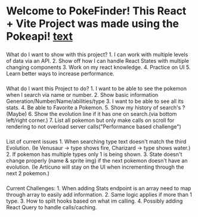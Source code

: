 # Welcome to PokeFinder! This React + Vite Project was made using the Pokeapi! [text](https://pokeapi.co/)




### 
What do I want to show with this project?
    1. I can work with multiple levels of data via an API.
    2. Show off how I can handle React States with multiple changing components 
    3. Work on my react knowledge.
    4. Practice on UI
    5. Learn better ways to increase performance.
###
What do I want this Project to do?
    1. I want to be able to see the pokemon when I search via name or number.
    2. Show basic information Generation/Number/Name/abilities/type
    3. I want to be able to see all its stats.
    4. Be able to Favorite a Pokemon.
    5. Show my history of search's ?(Maybe)
    6. Show the evolution line if it has one on search.(via bottom left/right corner.)
    7. List all pokemon but only make calls on scroll for rendering to not overload server calls("Performance based challenge")
   

###
List of current issues
    1. When searching type text doesn't match the third Evolution. (Ie Venusaur -> type shows fire, Charizard -> type shows water.)
    2. If pokemon has multiple types only 1 is being shown.
    3. State doesn't change properly (name & sprite img) if the next pokemon doesn't have an evolution. (Ie Articuno will stay on the UI when incrementing through the next 2 pokemon.)

###
Current Challenges:
    1. When adding Stats endpoint is an array need to map through array to easily add information.
    2. Same logic applies if more than 1 type.
    3. How to spilt hooks based on what im calling.
    4. Possibly adding React Query to handle calls/caching.

